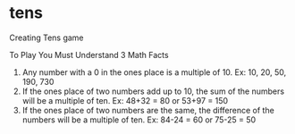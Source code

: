 # tens
Creating Tens game

To Play You Must Understand 3
Math Facts
1. Any number with a 0 in the ones place is a multiple of 10.
Ex: 10, 20, 50, 190, 730
2. If the ones place of two numbers add up to 10, the sum of the numbers will be a multiple of ten.
Ex: 48+32 = 80 or 53+97 = 150
3. If the ones place of two numbers are the same, the difference of the numbers will be a multiple of ten.
Ex: 84-24 = 60 or 75-25 = 50
